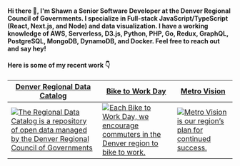 #### Hi there 👋, I'm Shawn a Senior Software Developer at the Denver Regional Council of Governments. I specialize in Full-stack JavaScript/TypeScript (React, Next.js, and Node) and data visualization. I have a working knowledge of AWS, Serverless, D3.js, Python, PHP, Go, Redux, GraphQL, PostgreSQL, MongoDB, DynamoDB, and Docker. Feel free to reach out and say hey!

#### Here is some of my recent work 👇

<div align="center">
  <table border="0" cellspacing="0" cellpadding="0">
    <thead>
      <tr>
        <th>
          <strong><a href="https://data.drcog.org">Denver Regional Data Catalog</a></strong>
        </th>
        <th>
          <strong><a href="https://biketoworkday.us">Bike to Work Day</a></strong>
        </th>
        <th>
          <strong><a href="https://metrovision.drcog.org">Metro Vision</a></strong>
        </th>
      </tr>
    </thead>
    <tbody>
      <tr>
        <td>
          <a href="https://data.drcog.org">
            <img
              alt="The Regional Data Catalog is a repository of open data managed by the Denver Regional Council of Governments"
              src="https://shawnmmatthews.github.io/public/dataCatalog.jpg"
            />
          </a>
        </td>
        <td>
          <a href="https://biketoworkday.us">
            <img
              alt="Each Bike to Work Day, we encourage commuters in the Denver region to bike to work."
              src="https://shawnmmatthews.github.io/public/bikeToWorkDay.jpg"
            />
          </a>
        </td>
        <td>
          <a href="https://metrovision.drcog.org">
            <img
              alt="Metro Vision is our region’s plan for continued success."
              src="https://shawnmmatthews.github.io/public/metroVision.jpg"
            />
          </a>
        </td>
      </tr>
    </tbody>
  </table>
</div>

<!--
**shawnmmatthews/shawnmmatthews** is a ✨ _special_ ✨ repository because its `README.md` (this file) appears on your GitHub profile.

Here are some ideas to get you started:

- 🔭 I’m currently working on ...
- 🌱 I’m currently learning ...
- 👯 I’m looking to collaborate on ...
- 🤔 I’m looking for help with ...
- 💬 Ask me about ...
- 📫 How to reach me: ...
- 😄 Pronouns: ...
- ⚡ Fun fact: ...
-->
